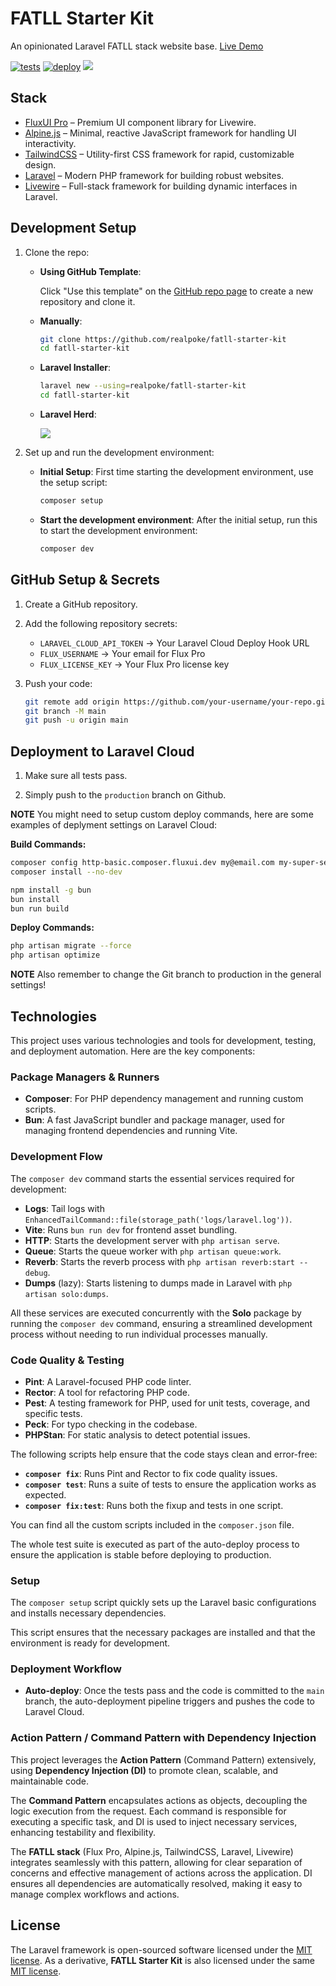 # FATLL Starter Kit
An opinionated Laravel FATLL stack website base. [Live Demo](https://fatll-sterter-kit.laravel.cloud/)

[![tests](https://github.com/realpoke/fatll-starter-kit/actions/workflows/tests.yaml/badge.svg)](https://github.com/realpoke/fatll-starter-kit/actions/workflows/tests.yaml)
[![deploy](https://github.com/realpoke/fatll-starter-kit/actions/workflows/deploy.yaml/badge.svg)](https://github.com/realpoke/fatll-starter-kit/actions/workflows/deploy.yaml)
<a href="https://herd.laravel.com/new?starter-kit=realpoke/fatll-stater-kit"><img src="https://img.shields.io/badge/Install%20with%20Herd-f55247?logo=laravel&logoColor=white"></a>

## Stack
- [FluxUI Pro](https://fluxui.dev/) – Premium UI component library for Livewire.
- [Alpine.js](https://alpinejs.dev/) – Minimal, reactive JavaScript framework for handling UI interactivity.
- [TailwindCSS](https://tailwindcss.com/) – Utility-first CSS framework for rapid, customizable design.
- [Laravel](https://laravel.com/) – Modern PHP framework for building robust websites.
- [Livewire](https://livewire.laravel.com/) – Full-stack framework for building dynamic interfaces in Laravel.

## Development Setup
1. Clone the repo:
   - **Using GitHub Template**:

     Click "Use this template" on the [GitHub repo page](https://github.com/realpoke/fatll-starter-kit) to create a new repository and clone it.
   - **Manually**: 
     ```sh
     git clone https://github.com/realpoke/fatll-starter-kit
     cd fatll-starter-kit
     ```
   - **Laravel Installer**: 
     ```sh
     laravel new --using=realpoke/fatll-starter-kit
     cd fatll-starter-kit
     ```
    - **Laravel Herd**:
   
      <a href="https://herd.laravel.com/new?starter-kit=realpoke/fatll-starter-kit"><img src="https://img.shields.io/badge/Install%20with%20Herd-f55247?logo=laravel&logoColor=white"></a>

2. Set up and run the development environment:
   - **Initial Setup**: First time starting the development environment, use the setup script:
     ```sh
     composer setup
     ```
   - **Start the development environment**: After the initial setup, run this to start the development environment:
     ```sh
     composer dev
     ```

## GitHub Setup & Secrets
1. Create a GitHub repository.

2. Add the following repository secrets:
   - `LARAVEL_CLOUD_API_TOKEN` → Your Laravel Cloud Deploy Hook URL
   - `FLUX_USERNAME` → Your email for Flux Pro
   - `FLUX_LICENSE_KEY` → Your Flux Pro license key

3. Push your code:
   ```sh
   git remote add origin https://github.com/your-username/your-repo.git
   git branch -M main
   git push -u origin main
   ```

## Deployment to Laravel Cloud
1. Make sure all tests pass.

2. Simply push to the `production` branch on Github.

**NOTE** You might need to setup custom deploy commands, here are some examples of deplyment settings on Laravel Cloud:

**Build Commands:**
```sh
composer config http-basic.composer.fluxui.dev my@email.com my-super-secret-flux-key
composer install --no-dev

npm install -g bun
bun install
bun run build
```

**Deploy Commands:**
```sh
php artisan migrate --force
php artisan optimize
```

**NOTE** Also remember to change the Git branch to production in the general settings!

## Technologies
This project uses various technologies and tools for development, testing, and deployment automation. Here are the key components:

### Package Managers & Runners
- **Composer**: For PHP dependency management and running custom scripts.
- **Bun**: A fast JavaScript bundler and package manager, used for managing frontend dependencies and running Vite.

### Development Flow
The `composer dev` command starts the essential services required for development:
- **Logs**: Tail logs with `EnhancedTailCommand::file(storage_path('logs/laravel.log'))`.
- **Vite**: Runs `bun run dev` for frontend asset bundling.
- **HTTP**: Starts the development server with `php artisan serve`.
- **Queue**: Starts the queue worker with `php artisan queue:work`.
- **Reverb**: Starts the reverb process with `php artisan reverb:start --debug`.
- **Dumps** (lazy): Starts listening to dumps made in Laravel with `php artisan solo:dumps`.

All these services are executed concurrently with the **Solo** package by running the `composer dev` command, ensuring a streamlined development process without needing to run individual processes manually.

### Code Quality & Testing
- **Pint**: A Laravel-focused PHP code linter.
- **Rector**: A tool for refactoring PHP code.
- **Pest**: A testing framework for PHP, used for unit tests, coverage, and specific tests.
- **Peck**: For typo checking in the codebase.
- **PHPStan**: For static analysis to detect potential issues.

The following scripts help ensure that the code stays clean and error-free:
- **`composer fix`**: Runs Pint and Rector to fix code quality issues.
- **`composer test`**: Runs a suite of tests to ensure the application works as expected.
- **`composer fix:test`**: Runs both the fixup and tests in one script.

You can find all the custom scripts included in the `composer.json` file.

The whole test suite is executed as part of the auto-deploy process to ensure the application is stable before deploying to production.

### Setup
The `composer setup` script quickly sets up the Laravel basic configurations and installs necessary dependencies.

This script ensures that the necessary packages are installed and that the environment is ready for development.

### Deployment Workflow
- **Auto-deploy**: Once the tests pass and the code is committed to the `main` branch, the auto-deployment pipeline triggers and pushes the code to Laravel Cloud.

### Action Pattern / Command Pattern with Dependency Injection
This project leverages the **Action Pattern** (Command Pattern) extensively, using **Dependency Injection (DI)** to promote clean, scalable, and maintainable code.

The **Command Pattern** encapsulates actions as objects, decoupling the logic execution from the request. Each command is responsible for executing a specific task, and DI is used to inject necessary services, enhancing testability and flexibility.

The **FATLL stack** (Flux Pro, Alpine.js, TailwindCSS, Laravel, Livewire) integrates seamlessly with this pattern, allowing for clear separation of concerns and effective management of actions across the application. DI ensures all dependencies are automatically resolved, making it easy to manage complex workflows and actions.

## License
The Laravel framework is open-sourced software licensed under the [MIT license](https://opensource.org/licenses/MIT). As a derivative, **FATLL Starter Kit** is also licensed under the same [MIT license](https://opensource.org/licenses/MIT).
